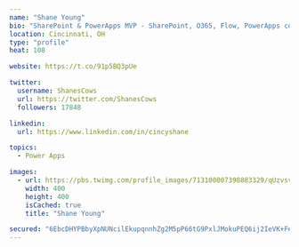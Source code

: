 ```yaml
---
name: "Shane Young"
bio: "SharePoint & PowerApps MVP - SharePoint, O365, Flow, PowerApps consulting? @PowerApps911 | Pure Snark? You found it."
location: Cincinnati, OH
type: "profile"
heat: 108

website: https://t.co/91p5BQ3pUe

twitter:
  username: ShanesCows
  url: https://twitter.com/ShanesCows
  followers: 17848

linkedin:
  url: https://www.linkedin.com/in/cincyshane

topics:
  - Power Apps

images:
  - url: https://pbs.twimg.com/profile_images/713100007398883329/qUzvsvQ3_400x400.jpg
    width: 400
    height: 400
    isCached: true
    title: "Shane Young"

secured: "6EbcDHYPBbyXpNUNcilEkupqnnhZg2M5pP66tG9PxlJMokuPEQ6ij2IeVK+FeXj9qqlghwgBfimoQLuAZj/s7QfE3N2cKjJM9VUC0CR36PKDupbRC6I8mRnGJIgNXFyFaMIAX2OYDAbyuPSPydMmJTrL5MMHycBifDLUGVP9W70a3Yvjy7pbo13vq/InifVoANkLpAf8M6Op3sgNDF1hZ3Zq7rxtgzkRMubveuFwP0g/QEtkuLUzZQGCg4ApF8my8m42ClRB2vor9+vuOCe0AfG2B+PH7wtUbklK2LG9ovc9+vFG6qEuesgbIRHJqhZBRu7gssU5h/tq9s+VUq1ZHKHr7Yytn+fq6NvLx/ZDal/9IA4rm4OLE6D0Pe8bcLOw3Px5ES/9wxAftZBS2uTKrj7uXhtxgvso7csuJsPLpDo=;RCg8Jhb8Ivt1UUePHt3Scw=="
---
```


